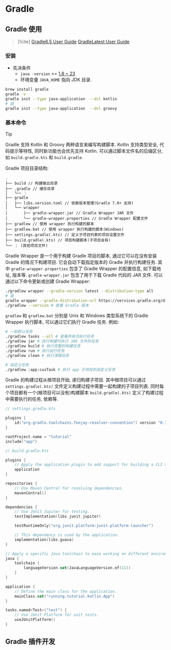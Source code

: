 # Gradle

## Gradle 使用

> [!cite]
> [Gradle6.5 User Guide](https://docs.gradle.org/6.5/userguide/userguide.html)
> [GradleLatest User Guide](https://docs.gradle.org/current/userguide/userguide.html)

### 安装

- 先决条件
    - `java -version` >= [1.8 ~ 23](https://docs.gradle.org/current/userguide/compatibility.html#compatibility)
    - 环境变量 `JAVA_HOME` 指向 JDK 目录.

```bash
brew install gradle
gradle -v
gradle init --type java-application  --dsl kotlin
# 或
gradle init --type java-application  --dsl groovy
```

### 基本命令

> [!tip]
> Gradle 支持 Kotlin 和 Groovy 两种语言来编写构建脚本. Kotlin 支持类型安全, 代码提示等特性, 同时新功能也会优先支持 Kotlin. 可以通过脚本文件名的后缀区分, 如 `build.gradle.kts` 和 `build.gradle`.

Gradle 项目目录结构:

```plaintext
.
├── build // 构建输出目录
├── .gradle // 缓存目录
│   └── ⋮
├── gradle
│   ├── libs.version.toml // 依赖版本管理(Gradle 7.0+ 支持)
│   └── wrapper
│       ├── gradle-wrapper.jar // Gradle Wrapper JAR 文件
│       └── gradle-wrapper.properties // Gradle Wrapper 配置文件
├── gradlew // 使用 wrapper 执行构建的脚本
├── gradlew.bat // 使用 wrapper 执行构建的脚本(Windows)
├── settings.gradle(.kts) // 定义子项目列表的项目设置文件
├── build.gradle(.kts) // 项目构建脚本(子项目会有)
└── ⋮ (其他项目文件)
```

Gradle Wrapper 是一个用于构建 Gradle 项目的脚本, 通过它可以在没有安装 Gradle 的情况下构建项目. 它会自动下载指定版本的 Gradle 并执行构建任务. 其中 `gradle-wrapper.properties` 包含了 Gradle Wrapper 的配置信息, 如下载地址, 版本等. `gradle-wrapper.jar` 包含了用于下载 Gradle 代码的 JAR 文件. 可以通过以下命令更新或创建 Gradle Wrapper:

```bash
./gradlew wrapper --gradle-version latest --distribution-type all
# 或
gradle wrapper --gradle-distribution-url https://services.gradle.org/distributions/gradle-7.0-bin.zip --gradle-distribution-sha256-sum 0e1
./gradlew --version # 查看 Gradle 版本
```

`gradlew` 和 `gradlew.bat` 分别是 Unix 和 Windows 类型系统下的 Gradle Wrapper 执行脚本, 可以通过它们执行 Gradle 任务. 例如:

```bash
# 一些默认任务
./gradlew tasks --all # 查看所有可执行任务
./gradlew jar # 执行构建可执行 JAR 文件的任务
./gradlew build # 执行完整的构建任务
./gradlew run # 执行运行任务
./gradlew clean # 执行清理任务

# 自定义任务
./gradlew :app:cusTask # 执行 app 子项目的自定义任务
```

Gradle 的构建过程从根项目开始, 递归构建子项目. 其中根项目可以通过 `settings.gradle(.kts)` 文件定义构建过程中需要一起构建的子项目列表. 同时每个项目都有一个(根项目可以没有)构建脚本 `build.gradle(.kts)` 定义了构建过程中需要执行的任务, 依赖等.

```kotlin
// settings.gradle.kts

plugins {
    id("org.gradle.toolchains.foojay-resolver-convention") version "0.7.0"
}

rootProject.name = "tutorial"
include("app")
```

```kotlin
// build.gradle.kts

plugins {
    // Apply the application plugin to add support for building a CLI application in Java.
    application
}

repositories {
    // Use Maven Central for resolving dependencies.
    mavenCentral()
}

dependencies {
    // Use JUnit Jupiter for testing.
    testImplementation(libs.junit.jupiter)

    testRuntimeOnly("org.junit.platform:junit-platform-launcher")

    // This dependency is used by the application.
    implementation(libs.guava)
}

// Apply a specific Java toolchain to ease working on different environments.
java {
    toolchain {
        languageVersion.set(JavaLanguageVersion.of(11))
    }
}

application {
    // Define the main class for the application.
    mainClass.set("running.tutorial.kotlin.App")
}

tasks.named<Test>("test") {
    // Use JUnit Platform for unit tests.
    useJUnitPlatform()
}
```

## Gradle 插件开发

